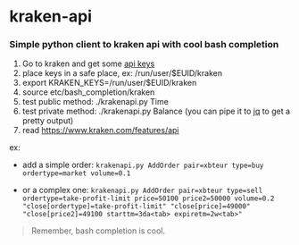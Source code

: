 # kraken-api

### Simple python client to kraken api with cool bash completion

1. Go to kraken and get some [api keys](https://support.kraken.com/hc/en-us/articles/360000919966-How-to-generate-an-API-key-pair-)
2. place keys in a safe place, ex: /run/user/$EUID/kraken
3. export KRAKEN_KEYS=/run/user/$EUID/kraken
4. source etc/bash_completion/kraken
5. test public method: ./krakenapi.py Time
6. test private method: ./krakenapi.py Balance (you can pipe it to [jq](https://github.com/stedolan/jq) to get a pretty output)
7. read https://www.kraken.com/features/api

ex:
* add a simple order:
    ```krakenapi.py AddOrder pair=xbteur type=buy ordertype=market volume=0.1```

* or a complex one:
    ```krakenapi.py AddOrder pair=xbteur type=sell ordertype=take-profit-limit price=50100 price2=50000 volume=0.2 "close[ordertype]=take-profit-limit" "close[price]=49000" "close[price2]=49100 starttm=3da<tab> expiretm=2w<tab>"```

> Remember, bash completion is cool.

